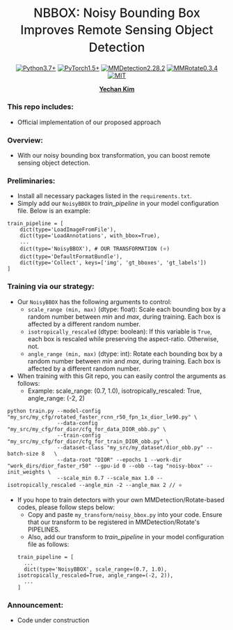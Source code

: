 <h1 align="center" style="font-weight: 500; line-height: 1.4;">
  NBBOX: Noisy Bounding Box Improves Remote Sensing Object Detection
</h1>

<p align="center">
  <a href="#"><img alt="Python3.7+" src="https://img.shields.io/badge/Python-3.7+-blue?logo=python&logoColor=white"></a>
  <a href="#"><img alt="PyTorch1.5+" src="https://img.shields.io/badge/PyTorch-1.5+-orange?logo=pytorch&logoColor=white"></a>
  <a href="#"><img alt="MMDetection2.28.2" src="https://img.shields.io/badge/MMDetection-2.28.2-red?logo=mmlab&logoColor=white"></a>
  <a href="#"><img alt="MMRotate0.3.4" src="https://img.shields.io/badge/MMRotate-0.3.4-hotpink?logo=mmlab&logoColor=white"></a>
  <a href="#"><img alt="MIT" src="https://img.shields.io/badge/License-MIT-green?logo=MIT"></a>
</p>

<p align="center">
  <b><a href="https://github.com/unique-chan">Yechan Kim</a></b>
</p>

### This repo includes:
- Official implementation of our proposed approach

### Overview:
- With our noisy bounding box transformation, you can boost remote sensing object detection.

### Preliminaries:
- Install all necessary packages listed in the `requirements.txt`. 
- Simply add our `NoisyBBOX` to *train_pipeline* in your model configuration file. Below is an example:
~~~python3
train_pipeline = [
    dict(type='LoadImageFromFile'),
    dict(type='LoadAnnotations', with_bbox=True),
    ...
    dict(type='NoisyBBOX'), # OUR TRANSFORMATION (⭐)
    dict(type='DefaultFormatBundle'),
    dict(type='Collect', keys=['img', 'gt_bboxes', 'gt_labels'])
]
~~~

### Training via our strategy:
- Our `NoisyBBOX` has the following arguments to control:
  * `scale_range (min, max)` (dtype: float): Scale each bounding box by a random number between *min* and *max*, during training. Each box is affected by a different random number.
  * `isotropically_rescaled` (dtype: boolean): If this variable is `True`, each box is rescaled while preserving the aspect-ratio. Otherwise, not.
  * `angle_range (min, max)` (dtype: int): Rotate each bounding box by a random number between *min* and *max*, during training. Each box is affected by a different random number.
- When training with this Git repo, you can easily control the arguments as follows:
  * Example: scale_range: (0.7, 1.0), isotropically_rescaled: True, angle_range: (-2, 2)
~~~
python train.py --model-config "my_src/my_cfg/rotated_faster_rcnn_r50_fpn_1x_dior_le90.py" \
                --data-config "my_src/my_cfg/for_dior/cfg_for_data_DIOR_obb.py" \
                --train-config "my_src/my_cfg/for_dior/cfg_for_train_DIOR_obb.py" \
                --dataset-class "my_src/my_dataset/dior_obb.py" --batch-size 8   \
                --data-root "DIOR" --epochs 1 --work-dir "work_dirs/dior_faster_r50" --gpu-id 0 --obb --tag "noisy-bbox" --init_weights \
                --scale_min 0.7 --scale_max 1.0 --isotropically_rescaled --angle_min -2 --angle_max 2 // ⭐
~~~
- If you hope to train detectors with your own MMDetection/Rotate-based codes, please follow steps below:
  - Copy and paste `my_transform/noisy_bbox.py` into your code. Ensure that our transform to be registered in MMDetection/Rotate's PIPELINES.
  - Also, add our transform to *train_pipeline* in your model configuration file as follows:
  ~~~python3
  train_pipeline = [
    ...
    dict(type='NoisyBBOX', scale_range=(0.7, 1.0), isotropically_rescaled=True, angle_range=(-2, 2)),
    ...
  ]
  ~~~


### Announcement:
- Code under construction
